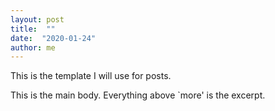 ```yaml
---
layout: post
title:  ""
date:  "2020-01-24"
author: me
---
```


This is the template I will use for posts.

<!--more-->

This is the main body. Everything above `more' is the excerpt.
